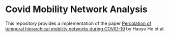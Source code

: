 # Covid Mobility Network Analysis

This repository provides a implementation of the paper [Percolation of temporal hierarchical mobility networks during COVID-19](https://royalsocietypublishing.org/doi/full/10.1098/rsta.2021.0116) by Haoyu He et al.
